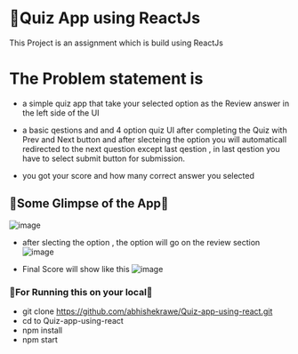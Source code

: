 # 💖Quiz App using ReactJs

This Project is an assignment  which is build using ReactJs

# The Problem statement is 

- a simple quiz app that take your selected option as the Review answer in the left side of the UI

- a basic qestions and and 4 option quiz UI after completing the Quiz with Prev and Next button and 
after slecteing the option you will automaticall redirected to the next question except last qestion ,
in last qestion you have to select submit button for submission.

- you got your score and how many correct answer you selected 

## 🎊Some Glimpse of the App🎊

![image](https://user-images.githubusercontent.com/65603830/221046265-0e3e4c5e-f8bf-4e3e-8e25-801095b7be75.png)

- after slecting the option , the option will go on the review section 
![image](https://user-images.githubusercontent.com/65603830/221046523-5b10e619-62f4-447f-8161-6f30e40ea82d.png)

- Final Score will show like this 
![image](https://user-images.githubusercontent.com/65603830/221046778-7c4fded4-6530-4297-a0c7-5cbf634ca270.png)


### 🎀For Running this on your local🎀 
- git clone https://github.com/abhishekrawe/Quiz-app-using-react.git
- cd to Quiz-app-using-react
- npm install 
- npm start

